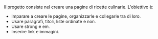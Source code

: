 Il progetto consiste nel creare una pagine di ricette culinarie.
L'obiettivo è:
- Imparare a creare le pagine, organizzarle e collegarle tra di loro.
- Usare paragrafi, titoli, liste ordinate e non.
- Usare strong e em.
- Inserire link e immagini.